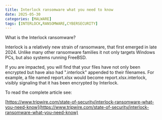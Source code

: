 ```yaml
---
title: Interlock ransomware what you need to know
date: 2025-05-30
categories: [MALWARE]
tags: [INTERLOCK,RANSOMWARE,CYBERSECURITY]
---
```


What is the Interlock ransomware?

Interlock is a relatively new strain of ransomware, that first emerged in late 2024. Unlike many other ransomware families it not only targets Windows PCs, but also systems running FreeBSD.

If you are impacted, you will find that your files have not only been encrypted but have also had ".interlock" appended to their filenames. For example, a file named report.xlsx would become report.xlsx.interlock, visibly signaling that it has been encrypted by Interlock.

To read the complete article see:

[https://www.tripwire.com/state-of-security/interlock-ransomware-what-you-need-know](https://www.tripwire.com/state-of-security/interlock-ransomware-what-you-need-know)